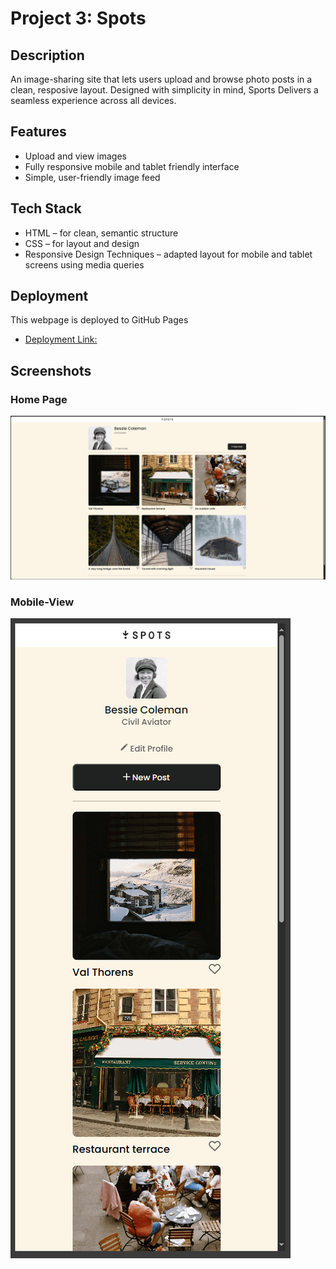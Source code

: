 # Project 3: Spots

## Description

An image-sharing site that lets users upload and browse photo posts in a clean, resposive layout. Designed with simplicity in mind, Sports Delivers a seamless experience across all devices.

## Features

- Upload and view images
- Fully responsive mobile and tablet friendly interface
- Simple, user-friendly image feed

## Tech Stack

- HTML – for clean, semantic structure
- CSS – for layout and design
- Responsive Design Techniques – adapted layout for mobile and tablet screens using media queries

## Deployment

This webpage is deployed to GitHub Pages

- [Deployment Link:](https://ryaninzacruz.github.io/se_project_spots/)

## Screenshots

### Home Page

![Home page](images/screenshots/Spots-screenshot-2.png)

### Mobile-View

![Mobile view](images/screenshots/Spots-screenshot-1.png)
